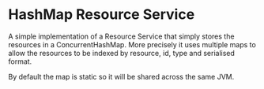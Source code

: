 # HashMap Resource Service

A simple implementation of a Resource Service that simply stores the 
resources in a ConcurrentHashMap. More precisely it uses multiple maps to allow the resources to be indexed by resource, id, type and serialised format.

By default the map is static so it will be shared across the same JVM.
